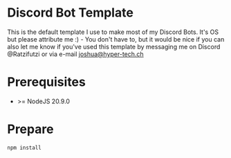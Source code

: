 # Discord Bot Template
This is the default template I use to make most of my Discord Bots. It's OS but please attribute me \:) - You don't have to, but it would be nice if you can also let me know if you've used this template by messaging me on Discord @Ratzifutzi or via e-mail joshua@hyper-tech.ch 

# Prerequisites
- \>= NodeJS 20.9.0

# Prepare
```
npm install
```